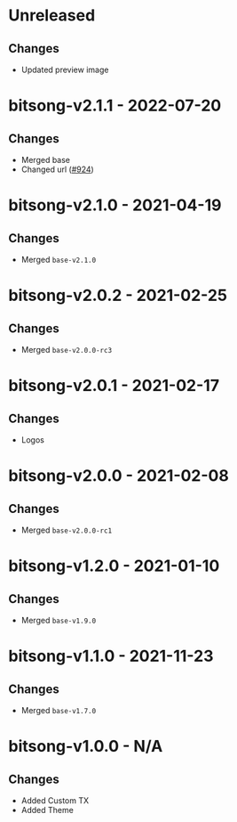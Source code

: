# Unreleased

## Changes
- Updated preview image

# bitsong-v2.1.1 - 2022-07-20

## Changes
- Merged base
- Changed url ([\#924](https://github.com/forbole/big-dipper-2.0-cosmos/issues/924))

# bitsong-v2.1.0 - 2021-04-19

## Changes
- Merged `base-v2.1.0`

# bitsong-v2.0.2 - 2021-02-25

## Changes
- Merged `base-v2.0.0-rc3`

# bitsong-v2.0.1 - 2021-02-17

## Changes
- Logos

# bitsong-v2.0.0 - 2021-02-08

## Changes
- Merged `base-v2.0.0-rc1`

# bitsong-v1.2.0 - 2021-01-10

## Changes
- Merged `base-v1.9.0`

# bitsong-v1.1.0 - 2021-11-23

## Changes
- Merged `base-v1.7.0`

# bitsong-v1.0.0 - N/A

## Changes

- Added Custom TX
- Added Theme
